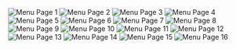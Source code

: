 <html lang="en">
<head>
  <meta charset="UTF-8">
</head>
<body>

  <img src="INARA_page-0001.jpg" alt="Menu Page 1">
  <img src="INARA_page-0002.jpg" alt="Menu Page 2">
  <img src="INARA_page-0003.jpg" alt="Menu Page 3">
  <img src="INARA_page-0004.jpg" alt="Menu Page 4">
  <img src="INARA_page-0005.jpg" alt="Menu Page 5">
  <img src="INARA_page-0006.jpg" alt="Menu Page 6">
  <img src="INARA_page-0007.jpg" alt="Menu Page 7">
  <img src="INARA_page-0008.jpg" alt="Menu Page 8">
  <img src="INARA_page-0009.jpg" alt="Menu Page 9">
  <img src="INARA_page-0010.jpg" alt="Menu Page 10">
  <img src="INARA_page-0011.jpg" alt="Menu Page 11">
  <img src="INARA_page-0012.jpg" alt="Menu Page 12">
  <img src="INARA_page-0013.jpg" alt="Menu Page 13">
  <img src="INARA_page-0014.jpg" alt="Menu Page 14">
  <img src="INARA_page-0015.jpg" alt="Menu Page 15">
  <img src="INARA_page-0016.jpg" alt="Menu Page 16">

</body>
</html>
